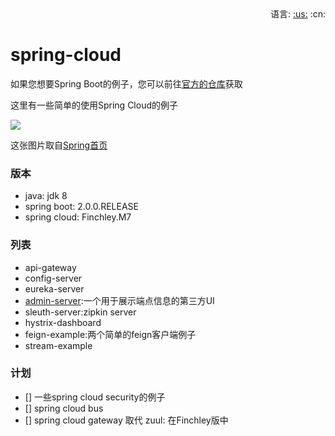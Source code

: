 <div align="right">
  语言: 
  <a title="英文" href="README.md">:us:</a>
  :cn:
</div>

# spring-cloud

如果您想要Spring Boot的例子，您可以前往[官方的仓库](https://github.com/spring-projects/spring-boot)获取    

这里有一些简单的使用Spring Cloud的例子   

![](https://spring.io/img/homepage/diagram-distributed-systems.svg)    

这张图片取自[Spring首页](https://spring.io/)   

### 版本
- java: jdk 8
- spring boot: 2.0.0.RELEASE
- spring cloud: Finchley.M7

### 列表
- api-gateway
- config-server
- eureka-server
- [admin-server](https://github.com/codecentric/spring-boot-admin):一个用于展示端点信息的第三方UI
- sleuth-server:zipkin server
- hystrix-dashboard
- feign-example:两个简单的feign客户端例子
- stream-example

### 计划
- [] 一些spring cloud security的例子
- [] spring cloud bus
- [] spring cloud gateway 取代 zuul: 在Finchley版中

